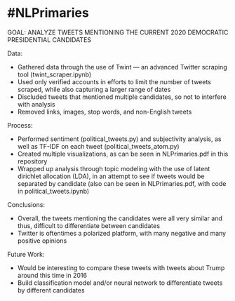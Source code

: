 # #NLPrimaries

GOAL: ANALYZE TWEETS MENTIONING THE CURRENT 2020 DEMOCRATIC PRESIDENTIAL CANDIDATES

Data:
- Gathered data through the use of Twint — an advanced Twitter scraping tool (twint_scraper.ipynb)
- Used only verified accounts in efforts to limit the number of tweets scraped, while also capturing a larger range of dates
- Discluded tweets that mentioned multiple candidates, so not to interfere with analysis
- Removed links, images, stop words, and non-English tweets

Process:
- Performed sentiment (political_tweets.py) and subjectivity analysis, as well as TF-IDF on each tweet (political_tweets_atom.py)
- Created multiple visualizations, as can be seen in NLPrimaries.pdf in this repository
- Wrapped up analysis through topic modeling with the use of latent dirichlet allocation (LDA), in an attempt to see if tweets would be separated by candidate (also can be seen in NLPrimaries.pdf, with code in political_tweets.ipynb) 

Conclusions:
- Overall, the tweets mentioning the candidates were all very similar and thus, difficult to differentiate between candidates
- Twitter is oftentimes a polarized platform, with many negative and many positive opinions

Future Work:
- Would be interesting to compare these tweets with tweets about Trump around this time in 2016
- Build classification model and/or neural network to differentiate tweets by different candidates
  
 
 
  
